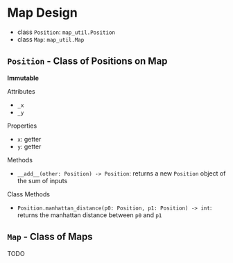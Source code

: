 # Map Design

- class `Position`: `map_util.Position`
- class `Map`: `map_util.Map`

## `Position` - Class of Positions on Map

**Immutable**

Attributes

- `_x`
- `_y`

Properties

- `x`: getter
- `y`: getter

Methods

- `__add__(other: Position) -> Position`: returns a new `Position` object of the sum of inputs

Class Methods

- `Position.manhattan_distance(p0: Position, p1: Position) -> int`: returns the manhattan distance between `p0` and `p1`

## `Map` - Class of Maps

TODO